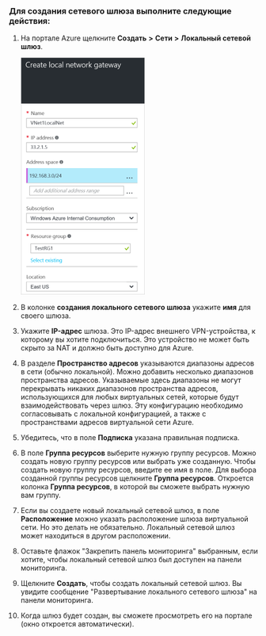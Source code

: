 ### Для создания сетевого шлюза выполните следующие действия:

1. На портале Azure щелкните **Создать** **>** **Сети** **>** **Локальный сетевой шлюз**.

	![Создание локального сетевого шлюза](./media/vpn-gateway-add-lng-rm-portal-include/addlng250.png)

2. В колонке **создания локального сетевого шлюза** укажите **имя** для своего шлюза.
 
3. Укажите **IP-адрес** шлюза. Это IP-адрес внешнего VPN-устройства, к которому вы хотите подключиться. Это устройство не может быть скрыто за NAT и должно быть доступно для Azure.

4. В разделе **Пространство адресов** указываются диапазоны адресов в сети (обычно локальной). Можно добавить несколько диапазонов пространства адресов. Указываемые здесь диапазоны не могут перекрывать никаких диапазонов пространства адресов, использующихся для любых виртуальных сетей, которые будут взаимодействовать через шлюз. Эту конфигурацию необходимо согласовывать с локальной конфигурацией, а также с пространствами адресов виртуальной сети Azure.
 
5. Убедитесь, что в поле **Подписка** указана правильная подписка.

6. В поле **Группа ресурсов** выберите нужную группу ресурсов. Можно создать новую группу ресурсов или выбрать уже созданную. Чтобы создать новую группу ресурсов, введите ее имя в поле. Для выбора созданной группы ресурсов щелкните **Группа ресурсов**. Откроется колонка **Группа ресурсов**, в которой вы сможете выбрать нужную вам группу.

7. Если вы создаете новый локальный сетевой шлюз, в поле **Расположение** можно указать расположение шлюза виртуальной сети. Но это делать не обязательно. Локальный сетевой шлюз может находиться в другом расположении.

8. Оставьте флажок "Закрепить панель мониторинга" выбранным, если хотите, чтобы локальный сетевой шлюз был доступен на панели мониторинга.

9. Щелкните **Создать**, чтобы создать локальный сетевой шлюз. Вы увидите сообщение "Развертывание локального сетевого шлюза" на панели мониторинга.

10. Когда шлюз будет создан, вы сможете просмотреть его на портале (окно откроется автоматически).

	

<!---HONumber=AcomDC_0406_2016-->